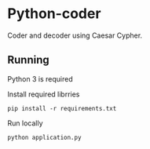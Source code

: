 # Python-coder

Coder and decoder using Caesar Cypher.

## Running

Python 3 is required

Install required librries

    pip install -r requirements.txt

Run locally

    python application.py



